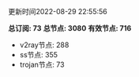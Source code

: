 更新时间2022-08-29 22:55:56

**总订阅: 73**
**总节点: 3080**
**有效节点: 716**
- v2ray节点: 288
- ss节点: 355
- trojan节点: 73
